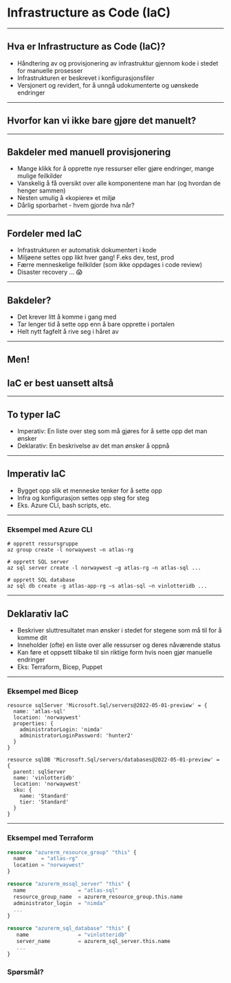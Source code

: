 # Infrastructure as Code (IaC)

---

## Hva er Infrastructure as Code (IaC)?

* Håndtering av og provisjonering av infrastruktur gjennom kode i stedet for manuelle prosesser
* Infrastrukturen er beskrevet i konfigurasjonsfiler
* Versjonert og revidert, for å unngå udokumenterte og uønskede endringer

---

## Hvorfor kan vi ikke bare gjøre det manuelt?

---

## Bakdeler med manuell provisjonering

* Mange klikk for å opprette nye ressurser eller gjøre endringer, mange mulige feilkilder
* Vanskelig å få oversikt over alle komponentene man har (og hvordan de henger sammen)
* Nesten umulig å «kopiere» et miljø
* Dårlig sporbarhet - hvem gjorde hva når?

---

## Fordeler med IaC

* Infrastrukturen er automatisk dokumentert i kode
* Miljøene settes opp likt hver gang! F.eks dev, test, prod
* Færre menneskelige feilkilder (som ikke oppdages i code review)
* Disaster recovery ... 😱

---

## Bakdeler?

* Det krever litt å komme i gang med
* Tar lenger tid å sette opp enn å bare opprette i portalen
* Helt nytt fagfelt å rive seg i håret av

---

## Men!<!-- .element: class="fragment" -->

## IaC er best uansett altså<!-- .element: class="fragment" -->

---

## To typer IaC

* Imperativ: En liste over steg som må gjøres for å sette opp det man ønsker<!-- .element: class="fragment" -->
* Deklarativ: En beskrivelse av det man ønsker å oppnå<!-- .element: class="fragment" -->

---

## Imperativ IaC

* Bygget opp slik et menneske tenker for å sette opp<!-- .element: class="fragment" -->
* Infra og konfigurasjon settes opp steg for steg<!-- .element: class="fragment" -->
* Eks. Azure CLI, bash scripts, etc.<!-- .element: class="fragment" -->

---

### Eksempel med Azure CLI

```console
# opprett ressursgruppe
az group create -l norwaywest –n atlas-rg

# opprett SQL server
az sql server create -l norwaywest –g atlas-rg –n atlas-sql ...

# opprett SQL database
az sql db create -g atlas-app-rg –s atlas-sql –n vinlotteridb ...
```

---

## Deklarativ IaC

* Beskriver sluttresultatet man ønsker i stedet for stegene som må til for å komme dit<!-- .element: class="fragment" -->
* Inneholder (ofte) en liste over alle ressurser og deres nåværende status<!-- .element: class="fragment" -->
* Kan føre et oppsett tilbake til sin riktige form hvis noen gjør manuelle endringer<!-- .element: class="fragment" -->
* Eks: Terraform, Bicep, Puppet<!-- .element: class="fragment" -->

---

### Eksempel med Bicep

```bicep
resource sqlServer 'Microsoft.Sql/servers@2022-05-01-preview' = {
  name: 'atlas-sql'
  location: 'norwaywest'
  properties: {
    administratorLogin: 'nimda'
    administratorLoginPassword: 'hunter2'
  }
}

resource sqlDB 'Microsoft.Sql/servers/databases@2022-05-01-preview' = {
  parent: sqlServer
  name: 'vinlotteridb'
  location: 'norwaywest'
  sku: {
    name: 'Standard'
    tier: 'Standard'
  }
}
```

---

### Eksempel med Terraform

```terraform
resource "azurerm_resource_group" "this" {
  name     = "atlas-rg"
  location = "norwaywest"
}

resource "azurerm_mssql_server" "this" {
  name                 = "atlas-sql"
  resource_group_name  = azurerm_resource_group.this.name
  administrator_login  = "nimda"
  ...
}

resource "azurerm_sql_database" "this" {
   name                = "vinlotteridb"
   server_name         = azurerm_sql_server.this.name
   ...
}
```

### Spørsmål?
